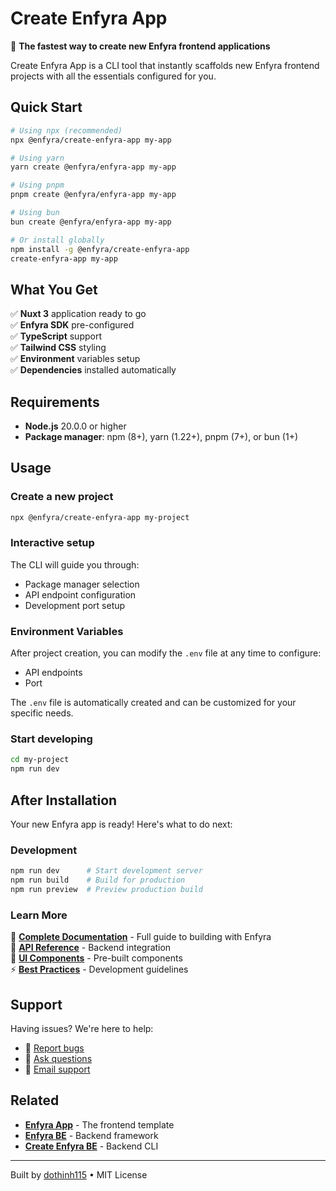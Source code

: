 # Create Enfyra App

🚀 **The fastest way to create new Enfyra frontend applications**

Create Enfyra App is a CLI tool that instantly scaffolds new Enfyra frontend projects with all the essentials configured for you.

## Quick Start

```bash
# Using npx (recommended)
npx @enfyra/create-enfyra-app my-app

# Using yarn
yarn create @enfyra/enfyra-app my-app

# Using pnpm  
pnpm create @enfyra/enfyra-app my-app

# Using bun
bun create @enfyra/enfyra-app my-app

# Or install globally
npm install -g @enfyra/create-enfyra-app
create-enfyra-app my-app
```

## What You Get

✅ **Nuxt 3** application ready to go  
✅ **Enfyra SDK** pre-configured  
✅ **TypeScript** support  
✅ **Tailwind CSS** styling  
✅ **Environment** variables setup  
✅ **Dependencies** installed automatically  

## Requirements

- **Node.js** 20.0.0 or higher
- **Package manager**: npm (8+), yarn (1.22+), pnpm (7+), or bun (1+)

## Usage

### Create a new project
```bash
npx @enfyra/create-enfyra-app my-project
```

### Interactive setup
The CLI will guide you through:
- Package manager selection
- API endpoint configuration  
- Development port setup

### Environment Variables
After project creation, you can modify the `.env` file at any time to configure:
- API endpoints
- Port

The `.env` file is automatically created and can be customized for your specific needs.

### Start developing
```bash
cd my-project
npm run dev
```

## After Installation

Your new Enfyra app is ready! Here's what to do next:

### Development
```bash
npm run dev      # Start development server
npm run build    # Build for production
npm run preview  # Preview production build
```

### Learn More

📖 **[Complete Documentation](https://github.com/dothinh115/enfyra-app#readme)** - Full guide to building with Enfyra  
🔧 **[API Reference](https://github.com/dothinh115/enfyra-app/blob/main/docs/API.md)** - Backend integration  
🎨 **[UI Components](https://github.com/dothinh115/enfyra-app/blob/main/docs/COMPONENTS.md)** - Pre-built components  
⚡ **[Best Practices](https://github.com/dothinh115/enfyra-app/blob/main/docs/BEST_PRACTICES.md)** - Development guidelines  

## Support

Having issues? We're here to help:

- 🐛 [Report bugs](https://github.com/dothinh115/create-enfyra-app/issues)
- 💬 [Ask questions](https://github.com/dothinh115/enfyra-app/discussions)
- 📧 [Email support](mailto:dothinh115@gmail.com)

## Related

- **[Enfyra App](https://github.com/dothinh115/enfyra-app)** - The frontend template
- **[Enfyra BE](https://github.com/dothinh115/enfyra_be)** - Backend framework
- **[Create Enfyra BE](https://github.com/dothinh115/create-enfyra-be)** - Backend CLI

---

Built by [dothinh115](https://github.com/dothinh115) • MIT License